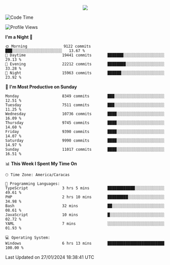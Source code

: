 <p align="center">
  <a href="http://www.github.com/thevacs">
    <img src="https://github-readme-streak-stats.herokuapp.com/?user=thevacs&stroke=ffffff&background=1c1917&ring=0891b2&fire=0891b2&currStreakNum=ffffff&currStreakLabel=0891b2&sideNums=ffffff&sideLabels=ffffff&dates=ffffff&hide_border=true" />
  </a>
</p>

<!--START_SECTION:waka-->
![Code Time](http://img.shields.io/badge/Code%20Time-1%2C945%20hrs%2013%20mins-blue)

![Profile Views](http://img.shields.io/badge/Profile%20Views-0-blue)

**I'm a Night 🦉** 

```text
🌞 Morning                9122 commits        ███░░░░░░░░░░░░░░░░░░░░░░   13.67 % 
🌆 Daytime                19441 commits       ███████░░░░░░░░░░░░░░░░░░   29.13 % 
🌃 Evening                22212 commits       ████████░░░░░░░░░░░░░░░░░   33.28 % 
🌙 Night                  15963 commits       ██████░░░░░░░░░░░░░░░░░░░   23.92 % 
```
📅 **I'm Most Productive on Sunday** 

```text
Monday                   8349 commits        ███░░░░░░░░░░░░░░░░░░░░░░   12.51 % 
Tuesday                  7511 commits        ███░░░░░░░░░░░░░░░░░░░░░░   11.25 % 
Wednesday                10736 commits       ████░░░░░░░░░░░░░░░░░░░░░   16.09 % 
Thursday                 9745 commits        ████░░░░░░░░░░░░░░░░░░░░░   14.60 % 
Friday                   9390 commits        ████░░░░░░░░░░░░░░░░░░░░░   14.07 % 
Saturday                 9990 commits        ████░░░░░░░░░░░░░░░░░░░░░   14.97 % 
Sunday                   11017 commits       ████░░░░░░░░░░░░░░░░░░░░░   16.51 % 
```


📊 **This Week I Spent My Time On** 

```text
🕑︎ Time Zone: America/Caracas

💬 Programming Languages: 
TypeScript               3 hrs 5 mins        ████████████░░░░░░░░░░░░░   49.61 % 
PHP                      2 hrs 10 mins       █████████░░░░░░░░░░░░░░░░   34.98 % 
Bash                     32 mins             ██░░░░░░░░░░░░░░░░░░░░░░░   08.61 % 
JavaScript               10 mins             █░░░░░░░░░░░░░░░░░░░░░░░░   02.72 % 
YAML                     7 mins              ░░░░░░░░░░░░░░░░░░░░░░░░░   01.93 % 

💻 Operating System: 
Windows                  6 hrs 13 mins       █████████████████████████   100.00 % 
```


 Last Updated on 27/01/2024 18:38:41 UTC
<!--END_SECTION:waka-->
